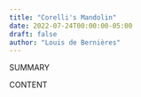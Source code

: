 ```yaml
---
title: "Corelli's Mandolin"
date: 2022-07-24T00:00:00-05:00
draft: false
author: "Louis de Bernières"
---
```


SUMMARY

<!--more-->

CONTENT